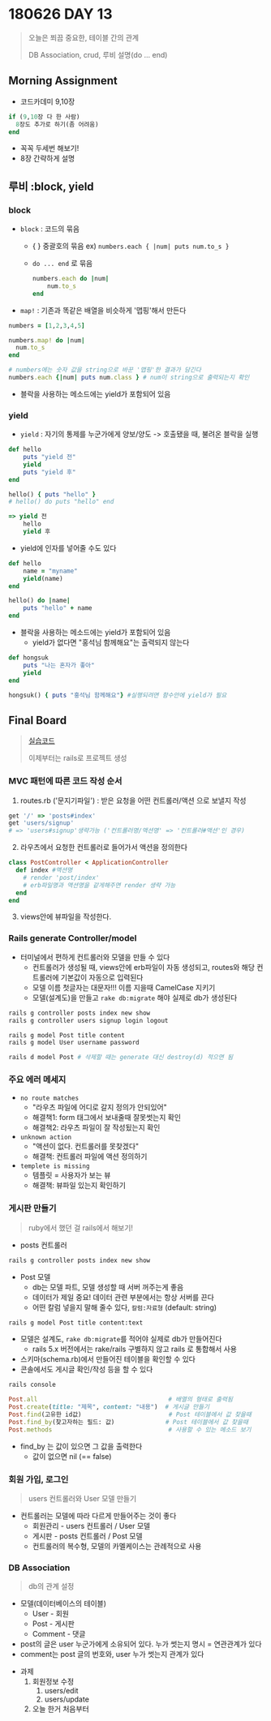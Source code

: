 # 180626 DAY 13

> 오늘은 쬐끔 중요한, 테이블 간의 관계
>
> DB Association, crud, 루비 설명(do ... end)

## Morning Assignment

* 코드카데미 9,10장

```ruby
if (9,10장 다 한 사람)
  8장도 추가로 하기(좀 어려움)
end	
```

* 꼭꼭 두세번 해보기!
* 8장 간략하게 설명


## 루비 :block, yield

### block

* `block` : 코드의 묶음

  * { } 중괄호의 묶음 ex) `numbers.each { |num| puts num.to_s }`

  * `do ... end` 로 묶음

    ```ruby
    numbers.each do |num|
    	num.to_s
    end
    ```

* `map!` : 기존과 똑같은 배열을 비슷하게 '맵핑'해서 만든다

```ruby
numbers = [1,2,3,4,5]

numbers.map! do |num| 
  num.to_s
end

# numbers에는 숫자 값을 string으로 바꾼 '맵핑'한 결과가 담긴다 
numbers.each {|num| puts num.class } # num이 string으로 출력되는지 확인
```

* 블락을 사용하는 메소드에는 yield가 포함되어 있음

### yield

* `yield` : 자기의 통제를 누군가에게 양보/양도 -> 호출됐을 때, 불려온 블락을 실행

```ruby
def hello   
    puts "yield 전"
    yield
    puts "yield 후"
end

hello() { puts "hello" }
# hello() do puts "hello" end

=> yield 전
	hello
	yield 후
```

* yield에 인자를 넣어줄 수도 있다

```ruby
def hello   
    name = "myname" 
    yield(name)
end

hello() do |name|
    puts "hello" + name
end
```

* 블락을 사용하는 메소드에는 yield가 포함되어 있음
  * yield가 없다면 "홍석님 함께해요"는 출력되지 않는다

```ruby
def hongsuk
    puts "나는 혼자가 좋아"
    yield
end

hongsuk() { puts "홍석님 함께해요"} #실행되려면 함수안에 yield가 필요
```



## Final Board

> [실습코드]('https://ide.c9.io/djohnkang/board123')
>
> 이제부터는 rails로 프로젝트 생성

### MVC 패턴에 따른 코드 작성 순서

1. routes.rb ('문지기파일') : 받은 요청을 어떤 컨트롤러/액션 으로 보낼지 작성

```ruby
get '/' => 'posts#index'
get 'users/signup'	
# => 'users#signup'생략가능 ('컨트롤러명/액션명' => '컨트롤러#액션'인 경우) 
```

2. 라우츠에서 요청한 컨트롤러로 들어가서 액션을 정의한다

```ruby
class PostController < ApplicationController
  def index #액션명
    # render 'post/index' 
    # erb파일명과 액션명을 같게해주면 render 생략 가능
  end
end
```

3. views안에 뷰파일을 작성한다.

### Rails generate Controller/model

* 터미널에서 편하게 컨트롤러와 모델을 만들 수 있다
  * 컨트롤러가 생성될 때, views안에 erb파일이 자동 생성되고, routes와 해당 컨트롤러에 기본값이 자동으로 입력된다
  * 모델 이름 첫글자는 대문자!!! 이름 지을때 CamelCase 지키기
  * 모델(설계도)을 만들고 `rake db:migrate` 해야 실제로 db가 생성된다

```sh
rails g controller posts index new show
rails g controller users signup login logout

rails g model Post title content
rails g model User username password

rails d model Post # 삭제할 때는 generate 대신 destroy(d) 적으면 됨  
```

### 주요 에러 메세지

- `no route matches`
  - "라우츠 파일에 어디로 갈지 정의가 안되있어"
  - 해결책1: form 태그에서 보내줄때 잘못썻는지 확인
  - 해결책2: 라우츠 파일이 잘 작성됬는지 확인
- `unknown action`
  - "액션이 없다. 컨트롤러를 못찾겠다"
  - 해결책: 컨트롤러 파일에 액션 정의하기
- `templete is missing`
  - 템플릿 = 사용자가 보는 뷰
  - 해결책: 뷰파일 있는지 확인하기

### 게시판 만들기

> ruby에서 했던 걸 rails에서 해보기!

* posts 컨트롤러

```sh
rails g controller posts index new show
```

* Post 모델
  * db는 모델 파트, 모델 생성할 때 서버 꺼주는게 좋음
  * 데이터가 제일 중요! 데이터 관련 부분에서는 항상 서버를 끈다
  * 어떤 칼럼 넣을지 말해 줄수 있다,  `칼럼:자료형` (default: string)

```sh
rails g model Post title content:text
```

* 모델은 설계도, `rake db:migrate`를 적어야 실제로 db가 만들어진다
  * rails 5.x 버전에서는 rake/rails 구별하지 않고 rails 로 통합해서 사용
* 스키마(schema.rb)에서 만들어진 테이블을 확인할 수 있다
* 콘솔에서도 게시글 확인/작성 등을 할 수 있다

```sh
rails console
```

```ruby
Post.all									# 배열의 형태로 출력됨
Post.create(title: "제목", content: "내용")	 # 게시글 만들기
Post.find(고유한 id값)						  # Post 테이블에서 값 찾을때
Post.find_by(찾고자하는 필드: 값)			   # Post 테이블에서 값 찾을때
Post.methods								# 사용할 수 있는 메소드 보기
```

* find_by 는 값이 있으면 그 값을 출력한다
  * 값이 없으면 nil (== false)

### 회원 가입, 로그인

> users 컨트롤러와 User 모델 만들기

* 컨트롤러는 모델에 따라 다르게 만들어주는 것이 좋다 
  * 회원관리 - users 컨트롤러 / User 모델
  * 게시판 - posts 컨트롤러 / Post 모델
  * 컨트롤러의 복수형, 모델의 카멜케이스는 관례적으로 사용

### DB Association

> db의 관계 설정

- 모델(데이터베이스의 테이블)
  - User - 회원
  - Post - 게시판
  - Comment - 댓글
- post의 글은 user 누군가에게 소유되어 있다. 누가 썻는지 명시 = 연관관계가 있다
- comment는 post 글의 번호와, user 누가 썻는지 관계가 있다

* 과제
  1. 회원정보 수정
     1. users/edit
     2. users/update
  2. 오늘 한거 처음부터
